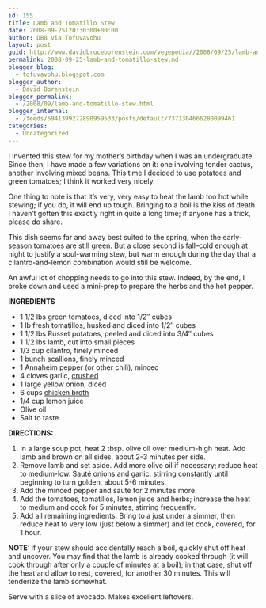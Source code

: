 ```yaml
---
id: 155
title: Lamb and Tomatillo Stew
date: 2008-09-25T20:30:00+00:00
author: DBB via Tofuvavohu
layout: post
guid: http://www.davidbruceborenstein.com/vegepedia//2008/09/25/lamb-and-tomatillo-stew/
permalink: 2008-09-25-lamb-and-tomatillo-stew.md
blogger_blog:
  - tofuvavohu.blogspot.com
blogger_author:
  - David Borenstein
blogger_permalink:
  - /2008/09/lamb-and-tomatillo-stew.html
blogger_internal:
  - /feeds/5941399272890959533/posts/default/7371304666280099461
categories:
  - Uncategorized
---
```

I invented this stew for my mother&#8217;s birthday when I was an undergraduate. Since then, I have made a few variations on it: one involving tender cactus, another involving mixed beans. This time I decided to use potatoes and green tomatoes; I think it worked very nicely.

One thing to note is that it&#8217;s very, very easy to heat the lamb too hot while stewing; if you do, it will end up tough. Bringing to a boil is the kiss of death. I haven&#8217;t gotten this exactly right in quite a long time; if anyone has a trick, please do share.

This dish seems far and away best suited to the spring, when the early-season tomatoes are still green. But a close second is fall&#8211;cold enough at night to justify a soul-warming stew, but warm enough during the day that a cilantro-and-lemon combination would still be welcome.

An awful lot of chopping needs to go into this stew. Indeed, by the end, I broke down and used a mini-prep to prepare the herbs and the hot pepper.

<span style="font-weight: bold;">INGREDIENTS<br /></span> 

  * 1 1/2 lbs green tomatoes, diced into 1/2&#8243; cubes
  * 1 lb fresh tomatillos, husked and diced into 1/2&#8243; cubes
  * 1 1/2 lbs Russet potatoes, peeled and diced into 3/4&#8243; cubes
  * 1 1/2 lbs lamb, cut into small pieces
  * 1/3 cup cilantro, finely minced
  * 1 bunch scallions, finely minced
  * 1 Annaheim pepper (or other chili), minced
  * 4 cloves garlic, [crushed](http://tofuvavohu.blogspot.com/2008/06/how-to-crush-garlic.html)
  * 1 large yellow onion, diced
  * 6 cups [chicken broth](http://tofuvavohu.blogspot.com/2008/02/chicken-broth.html)
  * 1/4 cup lemon juice
  * Olive oil
  * Salt to taste

<span style="font-weight: bold;">DIRECTIONS:<br /></span> 

  1. In a large soup pot, heat 2 tbsp. olive oil over medium-high heat. Add lamb and brown on all sides, about 2-3 minutes per side.
  2. Remove lamb and set aside. Add more olive oil if necessary; reduce heat to medium-low. Sauté onions and garlic, stirring constantly until beginning to turn golden, about 5-6 minutes.
  3. Add the minced pepper and sauté for 2 minutes more.
  4. Add the tomatoes, tomatillos, lemon juice and herbs; increase the heat to medium and cook for 5 minutes, stirring frequently.
  5. Add all remaining ingredients. Bring to a just under a simmer, then reduce heat to very low (just below a simmer) and let cook, covered, for 1 hour.

<span style="font-weight: bold;">NOTE: <span style="font-weight: bold;"><span style="font-weight: bold;"><span style="font-weight: bold;"></span></span></span></span>if your stew should accidentally reach a boil, quickly shut off heat and uncover. You may find that the lamb is already cooked through (it will cook through after only a couple of minutes at a boil); in that case, shut off the heat and allow to rest, covered, for another 30 minutes. This will tenderize the lamb somewhat.

Serve with a slice of avocado. Makes excellent leftovers.